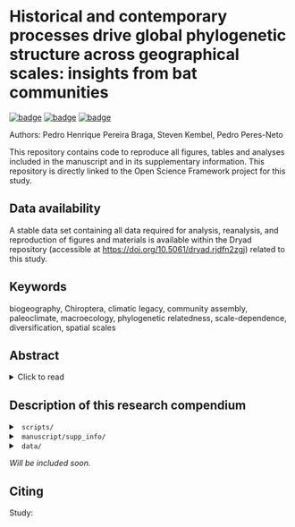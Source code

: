 # Historical and contemporary processes drive global phylogenetic structure across geographical scales: insights from bat communities

[![badge](https://img.shields.io/static/v1?style=for-the-badge&label=PUBLICATION&message=Open&color=BF616A)](https://doi.org/10.1111/geb.13650) [![badge](https://img.shields.io/static/v1?style=for-the-badge&label=DATA%20at%20DRYAD&message=01&color=B48EAD)](https://doi.org/10.5061/dryad.rjdfn2zgj) [![badge](https://img.shields.io/static/v1?style=for-the-badge&label=CODE%20at%20OSF&message=01&color=8FBCBB)](https://osf.io/amvp5/)

Authors: Pedro Henrique Pereira Braga, Steven Kembel, Pedro Peres-Neto

This repository contains code to reproduce all figures, tables and analyses included in the manuscript and in its supplementary information. This repository is directly linked to the Open Science Framework project for this study.

## Data availability

A stable data set containing all data required for analysis, reanalysis, and reproduction of figures and materials is available within the Dryad repository (accessible at https://doi.org/10.5061/dryad.rjdfn2zgj) related to this study.

## Keywords

biogeography, Chiroptera, climatic legacy, community assembly, paleoclimate, macroecology, phylogenetic relatedness, scale-dependence, diversification, spatial scales

## Abstract

<details>

<summary>Click to read</summary>

### Aim

Patterns of evolutionary relatedness among co-occurring species are driven by scale-dependent contemporary and historical processes. Yet, we still lack a detailed understanding of how these drivers impact the phylogenetic structure of biological communities. Here, we focused on bats -- one of the most speciose and vagile groups of mammals -- and test the predictions of three general biogeographical hypotheses that are particularly relevant to understanding how paleoclimatic stability, local diversification rates, and geographical scales shaped their present-day phylogenetic community structure.

### Location

Worldwide, across restrictive spatial extents: global, east-west hemispheres, biogeographical realms, tectonic plates, biomes, and ecoregions.

### Time period

Last Glacial Maximum (\~22,000 years ago) to present.

### Major taxa studied

Bats (Chiroptera).

### Methods

We estimated bat phylogenetic community structure across restrictive geographical extents and modelled it as a function of paleoclimatic stability, and *in situ* net diversification rates.

### Results

Limiting species pools from broader to local spatial scales Limiting geographical extents from larger to smaller scales strongly changed the phylogenetic structure of bat communities. The magnitude of these effects is less noticeable in the western hemisphere, where frequent among-realm biota interchange could have been maintained through bats adaptive traits. Highly phylogenetically related bat communities are generally more common in regions that changed less in climate since the last glacial maximum, supporting the expectation that stable climates allow for increased phylogenetic clustering. Finally, increased *in situ* net diversification rates are associated with greater phylogenetic clustering in bat communities.

### Main conclusions

We show that the worldwide phylogenetic structure of bat assemblages varies as a function of geographical extents, dispersal barriers, paleoclimatic stability and in situ diversification. The integrative framework used in our study, which can be applied to other taxonomic groups, has proven useful to not only explain the evolutionary dynamics of community assembly, but could also help tackle questions related to scale-dependence in community ecology and biogeography.

</details>

## Description of this research compendium

<details>

<summary><code> scripts/ </code></summary>

-   `S0_fun_BAMM.diversification.rate.estimation.R`: Function to configure BAMM diversification rate estimation files;
-   `S0_fun_bootstrap_logit_GLM_uncondition_quant.R`: Functions to compute and extract logistic regression coefficients;
-   `S0_fun_CommWeightedMeans.R`: Function to compute community weighted means;
-   `S0_fun_ggplot_theme_map.R`: Function to define `ggplot` theme for Figure 1;
-   `S0_fun_make_grid_sf.R`: Function to create a cell-grid over a shapefile of the world containing polygon layers;
-   `S0_fun_match_phylo_comm.R`: Function to match the species tips of a phylogenetic tree to a community matrix containing species occurrences across sites;
-   `S0_fun_ses.opt.rarefaction.phylostr.R`: Functions to compute the phylogenetic relatedness of communities using the traditional and a rarefaction approach based on the standardized effect sizes of mean phylogenetic pairwise and mean nearest taxon distances;
-   `S0_fun_ses.phylostr_non_parallelized_alternatives.R`: Function that implements expanded grids to calculate the standardized effect size for mean phylogenetic pairwise distances and mean nearest taxon distances (based on `PhyloMeasures::mpd.query()` and `PhyloMeasures::mntd.query()`);
-   `S0_fun_ses.phylostr.query.sf.R`: Functions that implements `PhyloMeasures::mpd.query()` and `PhyloMeasures::mntd.query()` within the framework of `picante::ses.mpd()` and `picante::ses.mntd()` to allow for faster parallel computation using SNOW/snowfall;
-   `S0_fun_sf.ses.phylostr.R`: Functions that modify `picante::ses.mpd()` and `picante::ses.mntd()` to allow for parallel computation using SNOW/snowfall;
-   `S0_HypothesesRepresentationFigures.R`: Routine to simulate and generate the figures that represent the hypotheses being tested and that are inserted within Table 1;
-   `S00_REnvironmentPreparation.R`: Routine to prepare (install and load packages) the R environment for analysis and reanalysis of the data in this study;
-   `S1a_50KM_DatasetPreparation.R`: Routine to prepare the geographical data set for this study;
-   `S1b_Chiroptera_Comm_Phylo_DatasetPreparation.R`: Routine to prepare the community presence absence data, the phylogenetic relationship hypothesis and the maximum crade credibility tree used in our study;
-   `S1c_Climate_Contemp_LGM_DatasetPreparation.R`: Routine to prepare the contemporary climatic, paleoclimatic data, and climatic legacies;
-   `S2a_PhyloStr_SamplingPool_MPD_MNTD_mod.ses.mpd.query.sf.R`: Routine to apply a null-model framework to compute the phylogenetic structure of communities across a gradient of restrictive geographical extents;\
-   `S2b_Summary_Statistics_NRI_NTI_Table_S2.1.R`: Code to summarise statistics for the phylogenetic structure of communities, and to create Table S2.1;
-   `S2c_mergePhyloStructure_rmanova_rmmcp_Table_S2.2.R`: Code to merge data on community phylogenetic structure, perform robust repeated measurement analyses of variance, and create Table S2.2.;
-   `S2d_PhyloStr_SamplingPool_MPD_MNTD_P_Z_Combining_Figure_2.R`: Code to perform Stouffer's meta-analytic probability combination tests on the probabilities from the computations of indices for community phylogenetic relatedness;
-   `S2e_PhyloStr_SamplingPool_MPD_MNTD_PhyloSamples.R`: Routine to apply a null-model framework to compute the phylogenetic structure of communities across a gradient of restrictive geographical extents across phylogenetic trees randomly sampled from the phylogenetic relationship hypothesis used in this study;
-   `S2f_PhyloStr_SamplingPool_MPD_MNTD_Fixed_Rarefaction.R`: Routine to perform a rarefaction-based adjustment for biases introduced by differences in sizes of species richness under the null-model framework to compute the phylogenetic structure of communities across a gradient of restrictive geographical extents across phylogenetic trees. This code allows for the selection of fixed species richness across all communities;
-   `S2g_PhyloStr_SamplingPool_MPD_MNTD_Relative_Rarefaction.R`: Routine to perform a rarefaction-based adjustment for biases introduced by differences in sizes of species richness under the null-model framework to compute the phylogenetic structure of communities across a gradient of restrictive geographical extents across phylogenetic trees. This routine allows for the selection of relative species richness across all communities;
-   `S2h_PhyloStr_SamplingPool_MPD_MNTD_Relative_Min_Size_Rarefaction.R`: Routine to perform a rarefaction-based adjustment for biases introduced by differences in sizes of species richness under the null-model framework to compute the phylogenetic structure of communities across a gradient of restrictive geographical extents across phylogenetic trees. Here, the bias is adjusted by repeatedly randomly subsampling (rarefying) any given local community matrix to have the same number of species as the immediately inferior nested geographical extent;
-   `S2i_PhyloStr_SamplingPool_Representation_Map_Figure_1.R`: Code to represent community phylogenetic structure calculated for several geographical scales into maps, creating Figure 1;
-   `S3a_BAMM_netDiv_rate_estimation.R`: Code to generate the control file, assess and estimate net diversification rates for each species using Bayesian Analyses for Macroevolutionary Mixtures using the maximum crade credibility tree computed from the phylogenetic hypothesis used here;
-   `S3b_BAMM_netDiv_rate_estimation_PhyloSamples.R`: Code to generate the control file, assess and estimate net diversification rates for each species using Bayesian Analyses for Macroevolutionary Mixtures for phylogenetic trees randomly sampled from the phylogenetic hypothesis used in this study;
-   `S3c_samplingProbabilities_Table_S2.3.R`: Code to compute sampling probabilities within the phylogenetic hypothesis used in this study, and to create Table S2.3;
-   `S4a_CWM_netDiv.R`: Code to compute weighted means for diversification rates across all communities;
-   `S4b_CWM_netDiv_PhyloSamples.R`: Code to compute average weighted means for diversification rates across all communities that were obtained for each phylogenetic tree randomly sampled for the phylogenetic hypothesis used in this study;
-   `S5_PhyloStr_Descriptive_Quantiles_Figures_3_4.R`: Code to plot the mean phylogenetic relatedness of bat communities (for both NRI and NTI) across each percentile of the predictor variables of interest (i.e., historical change in temperature, historical change in precipitation and in situ net diversification rates), and generate Figures 3 and 4;
-   `S6_PhyloStr_Logistic_Bootstrap_Quantiles_Figure_5_Table_2.R`: Code to applu conditionally unbiased bounded influence robust logistic regressions to test how changes in historical climatic stability and in situ diversification rates independently increased (or decreased) the likelihood of a community being composed of highly phylogenetically related species. This code creates Figure 5 and Table 2;
-   `S7a_CHELSA_TraCE21k_download.R`: Code to download and decompress climatic data from CHELSA covering the current period until 22,000 years ago, in intervals of 500 years;
-   `S7b_CHELSA_TraCE21k_VoCC_extract.R`: Code to calculate gradient-based change velocities in temperature and in precipitation from the LGM to the contemporary period and assessed how they influenced the phylogenetic relatedness of bat communities across geographical scales.

</details>

<details>

<summary><code> manuscript/supp_info/ </code></summary>

</details>

<details>

<summary><code> data/ </code></summary>

</details>

*Will be included soon.*

## Citing

Study:
